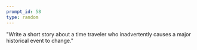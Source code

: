```yaml
---
prompt_id: 58
type: random
---
```


"Write a short story about a time traveler who inadvertently causes a major historical event to change."
